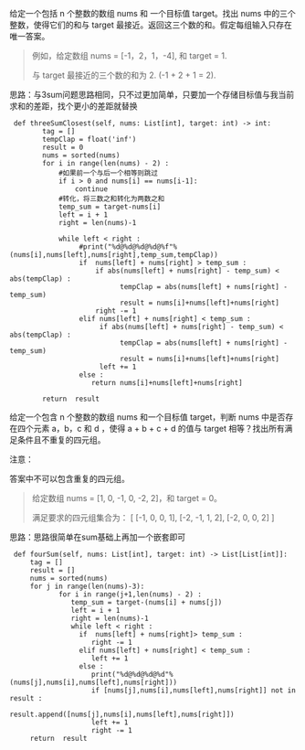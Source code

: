 
给定一个包括 n 个整数的数组 nums 和 一个目标值 target。找出 nums 中的三个整数，使得它们的和与 target 最接近。返回这三个数的和。假定每组输入只存在唯一答案。

> 例如，给定数组 nums = [-1，2，1，-4], 和 target = 1.
> 
> 与 target 最接近的三个数的和为 2. (-1 + 2 + 1 = 2).
> 

思路：与3sum问题思路相同，只不过更加简单，只要加一个存储目标值与我当前求和的差距，找个更小的差距就替换
```
 def threeSumClosest(self, nums: List[int], target: int) -> int:
        tag = []
        tempClap = float('inf') 
        result = 0
        nums = sorted(nums)
        for i in range(len(nums) - 2) :
            #如果前一个与后一个相等则跳过
            if i > 0 and nums[i] == nums[i-1]:
                continue
            #转化，将三数之和转化为两数之和
            temp_sum = target-nums[i]
            left = i + 1
            right = len(nums)-1 
           
            while left < right :
                 #print("%d@%d@%d@%d@%f"%(nums[i],nums[left],nums[right],temp_sum,tempClap))
                 if  nums[left] + nums[right] > temp_sum : 
                     if abs(nums[left] + nums[right] - temp_sum) < abs(tempClap) :
                           tempClap = abs(nums[left] + nums[right] - temp_sum)
                           result = nums[i]+nums[left]+nums[right]
                     right -= 1
                 elif nums[left] + nums[right] < temp_sum :
                      if abs(nums[left] + nums[right] - temp_sum) < abs(tempClap) :
                           tempClap = abs(nums[left] + nums[right] - temp_sum)
                           result = nums[i]+nums[left]+nums[right]                          
                      left += 1
                 else :
                    return nums[i]+nums[left]+nums[right]
                    
        return  result
```
给定一个包含 n 个整数的数组 nums 和一个目标值 target，判断 nums 中是否存在四个元素 a，b，c 和 d ，使得 a + b + c + d 的值与 target 相等？找出所有满足条件且不重复的四元组。

注意：

答案中不可以包含重复的四元组。
> 给定数组 nums = [1, 0, -1, 0, -2, 2]，和 target = 0。
> 
> 满足要求的四元组集合为：
> [
>   [-1,  0, 0, 1],
>   [-2, -1, 1, 2],
>   [-2,  0, 0, 2]
> ]
> 
思路：思路很简单在sum基础上再加一个嵌套即可
```
 def fourSum(self, nums: List[int], target: int) -> List[List[int]]:
     tag = []
     result = []
     nums = sorted(nums)
     for j in range(len(nums)-3):
            for i in range(j+1,len(nums) - 2) :
               temp_sum = target-(nums[i] + nums[j])
               left = i + 1
               right = len(nums)-1 
               while left < right :
                 if  nums[left] + nums[right]> temp_sum :
                    right -= 1
                 elif nums[left] + nums[right] < temp_sum :
                    left += 1
                 else :
                    print("%d@%d@%d@%d"%(nums[j],nums[i],nums[left],nums[right]))
                    if [nums[j],nums[i],nums[left],nums[right]] not in result :
                     result.append([nums[j],nums[i],nums[left],nums[right]])
                    left += 1
                    right -= 1
     return  result 
```

